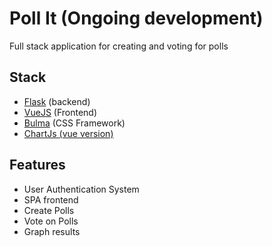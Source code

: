 # Poll It (Ongoing development)
Full stack application for creating and voting for polls<br>


## Stack
- [Flask](https://flask.palletsprojects.com/en/1.1.x/) (backend)
- [VueJS](https://vuejs.org/) (Frontend)
- [Bulma](https://bulma.io/) (CSS Framework)
- [ChartJs (vue version)](https://vue-chartjs.org/)

## Features
- User Authentication System
- SPA frontend
- Create Polls
- Vote on Polls
- Graph results
